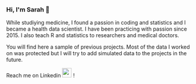 ### Hi, I'm Sarah 👋

While studiying medicine, I found a passion in coding and statistics and I became a health data scientist. I have been practicing with passion since 2015. I also teach R and statistics to researchers and medical doctors.

You will find here a sample of previous projects. Most of the data I worked on was protected but I will try to add simulated data to the projects in the future.

Reach me on Linkedin  [<img alt="sarah-f-feldman | LinkedIn" width="25px" src="http://pngimg.com/uploads/linkedIn/linkedIn_PNG32.png" />][linkedin] !


[linkedin]: [https://www.linkedin.com/in/sarah-f-feldman]

<!--
**sarah-f-feldman/sarah-f-feldman** is a ✨ _special_ ✨ repository because its `README.md` (this file) appears on your GitHub profile.

Here are some ideas to get you started:

- 🔭 I’m currently working on ...
- 🌱 I’m currently learning ...
- 👯 I’m looking to collaborate on ...
- 🤔 I’m looking for help with ...
- 💬 Ask me about ...
- 📫 How to reach me: ...
- 😄 Pronouns: ...
- ⚡ Fun fact: ...
-->

